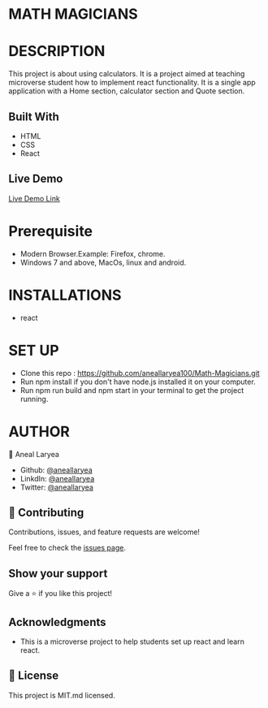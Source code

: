 # MATH MAGICIANS

# DESCRIPTION
This project is about using calculators. It is a project aimed at teaching microverse student how to implement react functionality. It is a single app application with a Home section, calculator section and Quote section.

## Built With

- HTML
- CSS
- React

## Live Demo

[Live Demo Link](https://cool-mochi-15892a.netlify.app/)

# Prerequisite
* Modern Browser.Example: Firefox, chrome.
* Windows 7 and above, MacOs, linux and android.

# INSTALLATIONS
* react


# SET UP
* Clone this repo : https://github.com/aneallaryea100/Math-Magicians.git
* Run npm install if you don't have node.js installed it on your computer.
* Run npm run build and npm start in your terminal to get the project running.

# AUTHOR
👤 Aneal Laryea
* Github: [@aneallaryea](https://github.com/aneallaryea100)
* LinkdIn: [@aneallaryea](https://www.linkedin.com/in/nii-aneal-84ba7a147)
* Twitter: [@aneallaryea](https://twitter.com/AnealLaryea)


## 🤝 Contributing

Contributions, issues, and feature requests are welcome!

Feel free to check the [issues page](../../issues/).

## Show your support

Give a ⭐️ if you like this project!

## Acknowledgments

- This is a microverse project to help students set up react and learn react.

## 📝 License

This project is MIT.md licensed.
